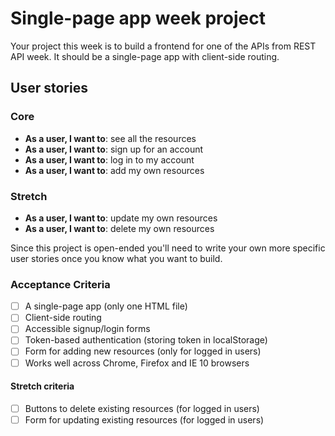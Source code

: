 # Single-page app week project

Your project this week is to build a frontend for one of the APIs from REST API week. It should be a single-page app with client-side routing.

## User stories

### Core

- **As a user, I want to**: see all the resources
- **As a user, I want to**: sign up for an account
- **As a user, I want to**: log in to my account
- **As a user, I want to**: add my own resources

### Stretch

- **As a user, I want to**: update my own resources
- **As a user, I want to**: delete my own resources

Since this project is open-ended you'll need to write your own more specific user stories once you know what you want to build.

### Acceptance Criteria

- [ ] A single-page app (only one HTML file)
- [ ] Client-side routing
- [ ] Accessible signup/login forms
- [ ] Token-based authentication (storing token in localStorage)
- [ ] Form for adding new resources (only for logged in users)
- [ ] Works well across Chrome, Firefox and IE 10 browsers

#### Stretch criteria

- [ ] Buttons to delete existing resources (for logged in users)
- [ ] Form for updating existing resources (for logged in users)
